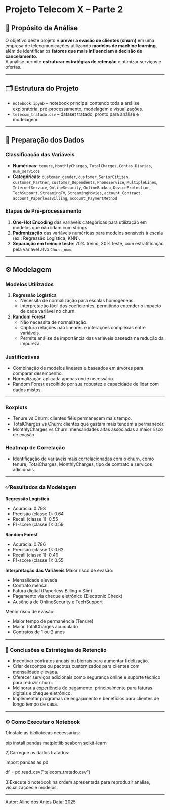 # Projeto Telecom X – Parte 2

## 📌 Propósito da Análise
O objetivo deste projeto é **prever a evasão de clientes (churn)** em uma empresa de telecomunicações utilizando **modelos de machine learning**, além de identificar os **fatores que mais influenciam a decisão de cancelamento**.  
A análise permite **estruturar estratégias de retenção** e otimizar serviços e ofertas.

---

## 🗂 Estrutura do Projeto

- `notebook.ipynb` – notebook principal contendo toda a análise exploratória, pré-processamento, modelagem e visualizações.  
- `telecom_tratado.csv` – dataset tratado, pronto para análise e modelagem.   

---

## 🔄 Preparação dos Dados

### Classificação das Variáveis
- **Numéricas:** `tenure`, `MonthlyCharges`, `TotalCharges`, `Contas_Diarias`, `num_servicos`  
- **Categóricas:** `customer_gender`, `customer_SeniorCitizen`, `customer_Partner`, `customer_Dependents`, `PhoneService`, `MultipleLines`, `InternetService`, `OnlineSecurity`, `OnlineBackup`, `DeviceProtection`, `TechSupport`, `StreamingTV`, `StreamingMovies`, `account_Contract`, `account_PaperlessBilling`, `account_PaymentMethod`

### Etapas de Pré-processamento
1. **One-Hot Encoding** das variáveis categóricas para utilização em modelos que não lidam com strings.  
2. **Padronização** das variáveis numéricas para modelos sensíveis à escala (ex.: Regressão Logística, KNN).  
3. **Separação em treino e teste**: 70% treino, 30% teste, com estratificação pela variável alvo `Churn_num`.

---
## ⚙ Modelagem

### Modelos Utilizados
1. **Regressão Logística**
   - Necessita de normalização para escalas homogêneas.
   - Interpretação fácil dos coeficientes, permitindo entender o impacto de cada variável no churn.  
2. **Random Forest**
   - Não necessita de normalização.
   - Captura relações não lineares e interações complexas entre variáveis.
   - Permite análise de importância das variáveis baseada na redução da impureza.

### Justificativas
- Combinação de modelos lineares e baseados em árvores para comparar desempenho.  
- Normalização aplicada apenas onde necessário.  
- Random Forest escolhido por sua robustez e capacidade de lidar com dados mistos.

---
### Boxplots
- Tenure vs Churn: clientes fiéis permanecem mais tempo.
- TotalCharges vs Churn: clientes que gastam mais tendem a permanecer.
- MonthlyCharges vs Churn: mensalidades altas associadas a maior risco de evasão.

### Heatmap de Correlação
- Identificação de variáveis mais correlacionadas com o churn, como tenure, TotalCharges, MonthlyCharges, tipo de contrato e serviços adicionais.

---

### ✅Resultados da Modelagem

**Regressão Logística**
- Acurácia: 0.798
- Precisão (classe 1): 0.64
- Recall (classe 1): 0.55
- F1-score (classe 1): 0.59

**Random Forest**
- Acurácia: 0.786
- Precisão (classe 1): 0.62
- Recall (classe 1): 0.49
- F1-score (classe 1): 0.55

**Interpretação das Variáveis**
Maior risco de evasão:
- Mensalidade elevada
- Contrato mensal
- Fatura digital (Paperless Billing = Sim)
- Pagamento via cheque eletrônico (Electronic Check)
- Ausência de OnlineSecurity e TechSupport
  
Menor risco de evasão:
- Maior tempo de permanência (Tenure)
- Maior TotalCharges acumulado
- Contratos de 1 ou 2 anos

---

### 🎯 Conclusões e Estratégias de Retenção
- Incentivar contratos anuais ou bienais para aumentar fidelização.
- Criar descontos ou pacotes customizados para clientes com mensalidade elevada.
- Oferecer serviços adicionais como segurança online e suporte técnico para reduzir churn.
- Melhorar a experiência de pagamento, principalmente para faturas digitais e cheque eletrônico.
- Implementar programas de engajamento e benefícios para clientes de longo tempo de casa.

---

### ⚙ Como Executar o Notebook
1)Instale as bibliotecas necessárias:

pip install pandas matplotlib seaborn scikit-learn

2)Carregue os dados tratados:

import pandas as pd

df = pd.read_csv("telecom_tratado.csv")

3)Execute o notebook na ordem apresentada para reproduzir análise, visualizações e modelos.

---

Autor: Aline dos Anjos
Data: 2025


